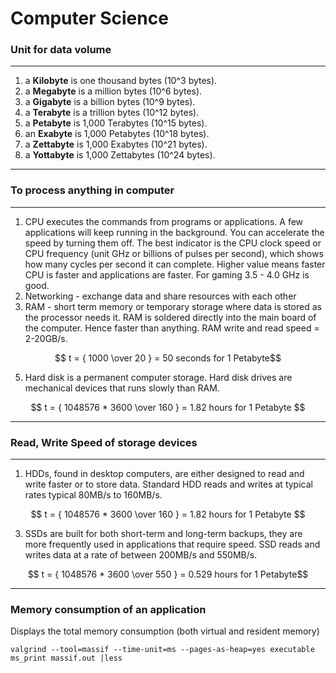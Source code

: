# Computer Science

### Unit for data volume

******************************
1. a **Kilobyte** is one thousand bytes (10^3 bytes).
2. a **Megabyte** is a million bytes (10^6 bytes).
3. a **Gigabyte** is a billion bytes (10^9 bytes).
4. a **Terabyte** is a trillion bytes (10^12 bytes).
5. a **Petabyte** is 1,000 Terabytes (10^15 bytes).
6. an **Exabyte** is 1,000 Petabytes (10^18 bytes).
7. a **Zettabyte** is 1,000 Exabytes (10^21 bytes).
8. a **Yottabyte** is 1,000 Zettabytes (10^24 bytes).
******************************

### To process anything in computer
******************************
1. CPU executes the commands from programs or applications. A few applications will keep running in the background. You can accelerate the speed by turning them off. The best indicator is the CPU clock speed or CPU frequency (unit GHz or billions of pulses per second), which shows how many cycles per second it can complete. Higher value means faster CPU is faster and applications are faster. For gaming 3.5 - 4.0 GHz is good. 
2. Networking - exchange data and share resources with each other
3. RAM - short term memory or temporary storage where data is stored as the processor needs it. RAM is soldered directly into the main board of the computer. Hence faster than anything. RAM write and read speed = 2-20GB/s.

$$ t = { 1000  \over 20  }  =  50 seconds for 1 Petabyte$$

5. Hard disk is a permanent computer storage. Hard disk drives are mechanical devices that runs slowly than RAM. 

$$ t = { 1048576 * 3600 \over 160 }  =  1.82 hours for 1 Petabyte $$

******************************


### Read, Write Speed of storage devices
******************************
1. HDDs, found in desktop computers, are either designed to read and write faster or to store data. Standard HDD reads and writes at typical rates typical 80MB/s to 160MB/s.
 
$$ t = { 1048576 * 3600 \over 160 }  =  1.82 hours for 1 Petabyte $$

3. SSDs are built for both short-term and long-term backups, they are more frequently used in applications that require speed.  SSD reads and writes data at a rate of between 200MB/s and 550MB/s.

$$ t = { 1048576 * 3600 \over 550 }  = 0.529 hours for 1 Petabyte$$

******************************

### Memory consumption of an application
Displays the total memory consumption (both virtual and resident memory)
```
valgrind --tool=massif --time-unit=ms --pages-as-heap=yes executable
ms_print massif.out |less 
```

